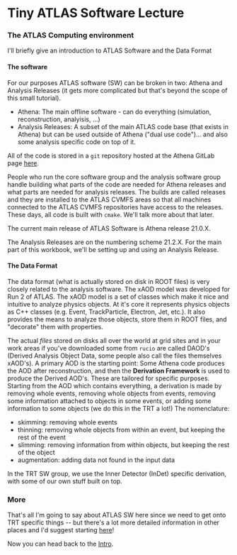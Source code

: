 # Tiny ATLAS Software Lecture

### The ATLAS Computing environment

I'll briefly give an introduction to ATLAS Software and the Data Format

#### The software

For our purposes ATLAS software (SW) can be broken in two: Athena and
Analysis Releases (it gets more complicated but that's beyond the
scope of this small tutorial).

* Athena: The main offline software - can do everything (simulation,
  reconstruction, analyisis, ...)
* Analysis Releases: A subset of the main ATLAS code base (that exists
  in Athena) but can be used outside of Athena ("dual use
  code")... and also some analysis specific code on top of it.

All of the code is stored in a `git` repository hosted at the Athena
GitLab page [here](https://gitlab.cern.ch/atlas/athena).

People who run the core software group and the analysis software group
handle building what parts of the code are needed for Athena releases
and what parts are needed for analysis releases. The builds are called
releases and they are installed to the ATLAS CVMFS areas so that all
machines connected to the ATLAS CVMFS repositories have access to the
releases. These days, all code is built with `cmake`. We'll talk more
about that later.

The current main release of ATLAS Software is Athena release 21.0.X.

The Analysis Releases are on the numbering scheme 21.2.X. For the main
part of this workbook, we'll be setting up and using an Analysis
Release.

#### The Data Format

The data format (what is actually stored on disk in ROOT files) is
very closely related to the analysis software. The xAOD model was
developed for Run 2 of ATLAS. The xAOD model is a set of classes which
make it nice and intuitive to analyze physics objects. At it's core it
represents physics objects as C++ classes (e.g. Event, TrackParticle,
Electron, Jet, etc.). It also provides the means to analyze those
objects, store them in ROOT files, and "decorate" them with
properties.

The actual *files* stored on disks all over the world at grid sites
and in your work areas if you've downloaded some from `rucio` are
called DAOD's (Derived Analysis Object Data, some people also call the
files themselves xAOD's). A primary AOD is the starting point: Some
Athena code produces the AOD after reconstruction, and then the
**Derivation Framework** is used to produce the Derived AOD's. These
are tailored for specific purposes. Starting from the AOD which
contains everything, a derivation is made by removing whole events,
removing whole objects from events, removing some information attached
to objects in some events, or adding some information to some objects
(we do this in the TRT a lot!) The nomenclature:

* skimming: removing whole events
* thinning: removing whole objects from within an event, but keeping
  the rest of the event
* slimming: removing information from within objects, but keeping the
  rest of the object
* augmentation: adding data not found in the input data

In the TRT SW group, we use the Inner Detector (InDet) specific
derivation, with some of our own stuff built on top.

### More

That's all I'm going to say about ATLAS SW here since we need to get
onto TRT specific things -- but there's a lot more detailed
information in other places and I'd suggest starting
[here](https://atlassoftwaredocs.web.cern.ch/)!

Now you can head back to the [Intro](Intro.md).
